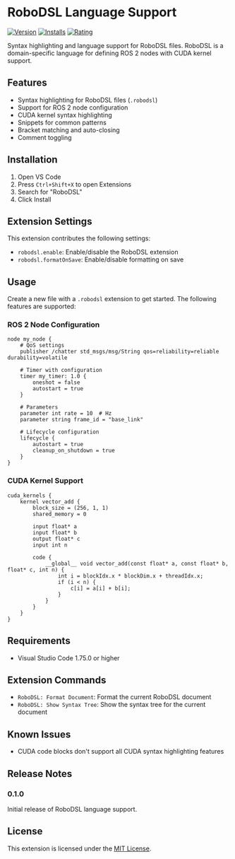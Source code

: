 # RoboDSL Language Support

[![Version](https://vsmarketplacebadge.apphb.com/version/Zedonkay.robodsl.svg)](https://marketplace.visualstudio.com/items?itemName=Zedonkay.robodsl)
[![Installs](https://vsmarketplacebadge.apphb.com/installs/Zedonkay.robodsl.svg)](https://marketplace.visualstudio.com/items?itemName=Zedonkay.robodsl)
[![Rating](https://vsmarketplacebadge.apphb.com/rating/Zedonkay.robodsl.svg)](https://marketplace.visualstudio.com/items?itemName=Zedonkay.robodsl)

Syntax highlighting and language support for RoboDSL files. RoboDSL is a domain-specific language for defining ROS 2 nodes with CUDA kernel support.

## Features

- Syntax highlighting for RoboDSL files (`.robodsl`)
- Support for ROS 2 node configuration
- CUDA kernel syntax highlighting
- Snippets for common patterns
- Bracket matching and auto-closing
- Comment toggling

## Installation

1. Open VS Code
2. Press `Ctrl+Shift+X` to open Extensions
3. Search for "RoboDSL"
4. Click Install

## Extension Settings

This extension contributes the following settings:

* `robodsl.enable`: Enable/disable the RoboDSL extension
* `robodsl.formatOnSave`: Enable/disable formatting on save

## Usage

Create a new file with a `.robodsl` extension to get started. The following features are supported:

### ROS 2 Node Configuration

```robodsl
node my_node {
    # QoS settings
    publisher /chatter std_msgs/msg/String qos=reliability=reliable durability=volatile
    
    # Timer with configuration
    timer my_timer: 1.0 {
        oneshot = false
        autostart = true
    }
    
    # Parameters
    parameter int rate = 10  # Hz
    parameter string frame_id = "base_link"
    
    # Lifecycle configuration
    lifecycle {
        autostart = true
        cleanup_on_shutdown = true
    }
}
```

### CUDA Kernel Support

```robodsl
cuda_kernels {
    kernel vector_add {
        block_size = (256, 1, 1)
        shared_memory = 0
        
        input float* a
        input float* b
        output float* c
        input int n
        
        code {
            __global__ void vector_add(const float* a, const float* b, float* c, int n) {
                int i = blockIdx.x * blockDim.x + threadIdx.x;
                if (i < n) {
                    c[i] = a[i] + b[i];
                }
            }
        }
    }
}
```

## Requirements

- Visual Studio Code 1.75.0 or higher

## Extension Commands

- `RoboDSL: Format Document`: Format the current RoboDSL document
- `RoboDSL: Show Syntax Tree`: Show the syntax tree for the current document

## Known Issues

- CUDA code blocks don't support all CUDA syntax highlighting features

## Release Notes

### 0.1.0

Initial release of RoboDSL language support.

## License

This extension is licensed under the [MIT License](LICENSE).